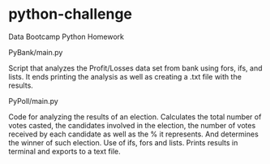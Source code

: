 # python-challenge
Data Bootcamp Python Homework

PyBank/main.py

Script that analyzes the Profit/Losses data set from bank using fors, ifs, and lists.
It ends printing the analysis as well as creating a .txt file with the results.

PyPoll/main.py

Code for analyzing the results of an election.
Calculates the total number of votes casted, the candidates involved in the election, the number of votes received by each candidate as well as the % it represents.
And determines the winner of such election.
Use of ifs, fors and lists.
Prints results in terminal and exports to a text file.

